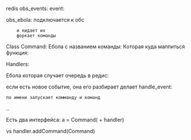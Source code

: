 

redis
    obs_events:
        event:
            

obs_ebola:
    подключается к обс


        и кидает их 
        форкает команды

            

Class  Command:
    Ебола с названием команды:
    Которая куда маппиться функция:



Handlers:

Ебола которая случает очередь в редис:

если есть новое событие, она его разбирает делает handle_event:
    
    по имени запускает комманду и команд

..


Есть два интерфейса:
    a = Command( + handler)

vs handler.addCommand(Command)

